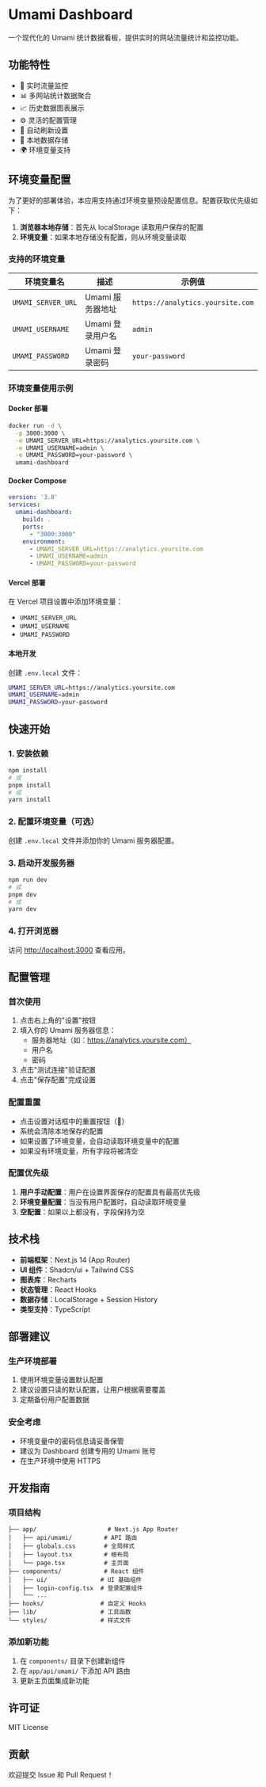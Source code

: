 # Umami Dashboard

一个现代化的 Umami 统计数据看板，提供实时的网站流量统计和监控功能。

## 功能特性

- 🚀 实时流量监控
- 📊 多网站统计数据聚合
- 📈 历史数据图表展示
- ⚙️ 灵活的配置管理
- 🔄 自动刷新设置
- 💾 本地数据存储
- 🌍 环境变量支持

## 环境变量配置

为了更好的部署体验，本应用支持通过环境变量预设配置信息。配置获取优先级如下：

1. **浏览器本地存储**：首先从 localStorage 读取用户保存的配置
2. **环境变量**：如果本地存储没有配置，则从环境变量读取

### 支持的环境变量

| 环境变量名 | 描述 | 示例值 |
|----------|------|--------|
| `UMAMI_SERVER_URL` | Umami 服务器地址 | `https://analytics.yoursite.com` |
| `UMAMI_USERNAME` | Umami 登录用户名 | `admin` |
| `UMAMI_PASSWORD` | Umami 登录密码 | `your-password` |

### 环境变量使用示例

#### Docker 部署
```bash
docker run -d \
  -p 3000:3000 \
  -e UMAMI_SERVER_URL=https://analytics.yoursite.com \
  -e UMAMI_USERNAME=admin \
  -e UMAMI_PASSWORD=your-password \
  umami-dashboard
```

#### Docker Compose
```yaml
version: '3.8'
services:
  umami-dashboard:
    build: .
    ports:
      - "3000:3000"
    environment:
      - UMAMI_SERVER_URL=https://analytics.yoursite.com
      - UMAMI_USERNAME=admin
      - UMAMI_PASSWORD=your-password
```

#### Vercel 部署
在 Vercel 项目设置中添加环境变量：
- `UMAMI_SERVER_URL`
- `UMAMI_USERNAME`  
- `UMAMI_PASSWORD`

#### 本地开发
创建 `.env.local` 文件：
```bash
UMAMI_SERVER_URL=https://analytics.yoursite.com
UMAMI_USERNAME=admin
UMAMI_PASSWORD=your-password
```

## 快速开始

### 1. 安装依赖
```bash
npm install
# 或
pnpm install
# 或
yarn install
```

### 2. 配置环境变量（可选）
创建 `.env.local` 文件并添加你的 Umami 服务器配置。

### 3. 启动开发服务器
```bash
npm run dev
# 或
pnpm dev
# 或
yarn dev
```

### 4. 打开浏览器
访问 [http://localhost:3000](http://localhost:3000) 查看应用。

## 配置管理

### 首次使用
1. 点击右上角的"设置"按钮
2. 填入你的 Umami 服务器信息：
   - 服务器地址（如：https://analytics.yoursite.com）
   - 用户名
   - 密码
3. 点击"测试连接"验证配置
4. 点击"保存配置"完成设置

### 配置重置
- 点击设置对话框中的重置按钮（🔄）
- 系统会清除本地保存的配置
- 如果设置了环境变量，会自动读取环境变量中的配置
- 如果没有环境变量，所有字段将被清空

### 配置优先级
1. **用户手动配置**：用户在设置界面保存的配置具有最高优先级
2. **环境变量配置**：当没有用户配置时，自动读取环境变量
3. **空配置**：如果以上都没有，字段保持为空

## 技术栈

- **前端框架**：Next.js 14 (App Router)
- **UI 组件**：Shadcn/ui + Tailwind CSS
- **图表库**：Recharts
- **状态管理**：React Hooks
- **数据存储**：LocalStorage + Session History
- **类型支持**：TypeScript

## 部署建议

### 生产环境部署
1. 使用环境变量设置默认配置
2. 建议设置只读的默认配置，让用户根据需要覆盖
3. 定期备份用户配置数据

### 安全考虑
- 环境变量中的密码信息请妥善保管
- 建议为 Dashboard 创建专用的 Umami 账号
- 在生产环境中使用 HTTPS

## 开发指南

### 项目结构
```
├── app/                    # Next.js App Router
│   ├── api/umami/         # API 路由
│   ├── globals.css        # 全局样式
│   ├── layout.tsx         # 根布局
│   └── page.tsx           # 主页面
├── components/            # React 组件
│   ├── ui/               # UI 基础组件
│   ├── login-config.tsx  # 登录配置组件
│   └── ...
├── hooks/                # 自定义 Hooks
├── lib/                  # 工具函数
└── styles/               # 样式文件
```

### 添加新功能
1. 在 `components/` 目录下创建新组件
2. 在 `app/api/umami/` 下添加 API 路由
3. 更新主页面集成新功能

## 许可证

MIT License

## 贡献

欢迎提交 Issue 和 Pull Request！ 